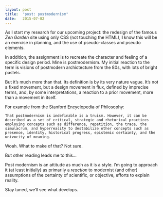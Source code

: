 ```yaml
---
layout: post
title:  "post: postmodernism"
date:   2015-07-02
---
```


As I start my research for our upcoming project: the redesign of the famous _Zen Garden_ site using only CSS (not touching the HTML), I know this will be an exercise in planning, and the use of pseudo-classes and pseudo elements.

In addition, the assignment is to recreate the character and feeling of a specific design period. Mine is postmodernism.
My initial reaction to the term is visions of postmodern archictecture from the 80s, with lots of bright pastels. 

But it’s much more than that. Its definition is by its very nature vague. It’s not a fixed movement, but a design movement in flux, defined by imprecise terms, and, by some interpretations, a reaction to a prior movement, more than a movement in itself.

For example from the Stanford Encyclopedia of Philosophy:

	That postmodernism is indefinable is a truism. However, it can be described as a set of critical, strategic and rhetorical practices employing concepts such as difference, repetition, the trace, the simulacrum, and hyperreality to destabilize other concepts such as presence, identity, historical progress, epistemic certainty, and the univocity of meaning. 

Woah. What to make of that? Not sure.

But other reading leads me to this...

Post modernism is an attitude as much as it is a style. I’m going to approach it (at least initially) as primarily a _reaction_ to modernist (and other) assumptions of the certainty of scientific, or objective, efforts to explain reality.

Stay tuned, we’ll see what develops.